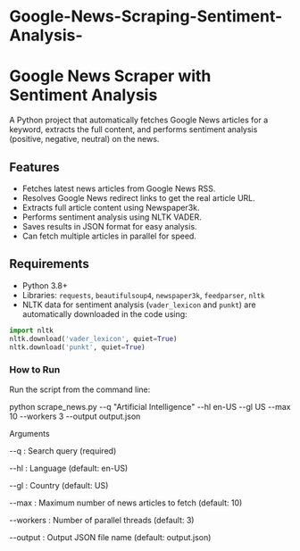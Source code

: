 # Google-News-Scraping-Sentiment-Analysis-
# Google News Scraper with Sentiment Analysis

A Python project that automatically fetches Google News articles for a keyword, extracts the full content, and performs sentiment analysis (positive, negative, neutral) on the news.

## Features

- Fetches latest news articles from Google News RSS.  
- Resolves Google News redirect links to get the real article URL.  
- Extracts full article content using Newspaper3k.  
- Performs sentiment analysis using NLTK VADER.  
- Saves results in JSON format for easy analysis.  
- Can fetch multiple articles in parallel for speed.

## Requirements

- Python 3.8+  
- Libraries: `requests`, `beautifulsoup4`, `newspaper3k`, `feedparser`, `nltk`  
- NLTK data for sentiment analysis (`vader_lexicon` and `punkt`) are automatically downloaded in the code using:

```python
import nltk
nltk.download('vader_lexicon', quiet=True)
nltk.download('punkt', quiet=True)
```
### How to Run

Run the script from the command line:

python scrape_news.py --q "Artificial Intelligence" --hl en-US --gl US --max 10 --workers 3 --output output.json

Arguments

--q : Search query (required)

--hl : Language (default: en-US)

--gl : Country (default: US)

--max : Maximum number of news articles to fetch (default: 10)

--workers : Number of parallel threads (default: 3)

--output : Output JSON file name (default: output.json)

